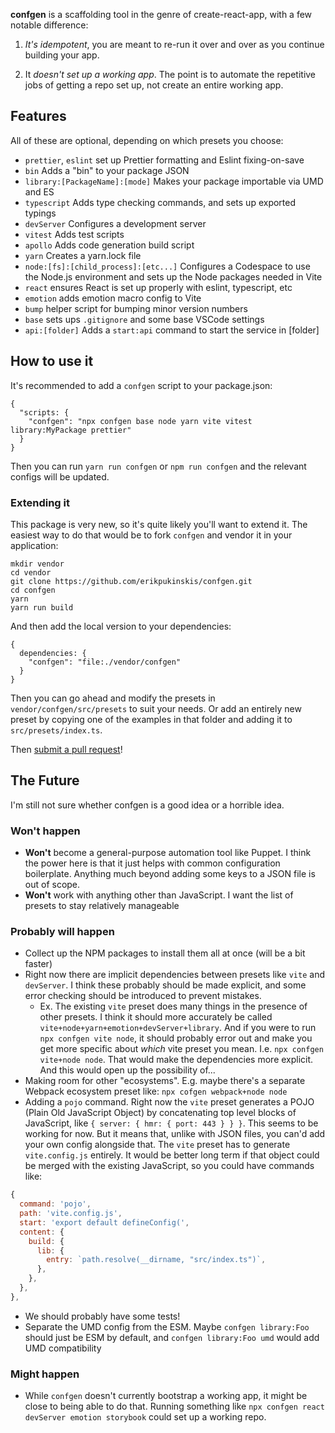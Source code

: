 **confgen** is a scaffolding tool in the genre of create-react-app, with a few notable difference:

1. _It's idempotent_, you are meant to re-run it over and over as you continue building your app.

2. It _doesn't set up a working app_. The point is to automate the repetitive jobs of getting a repo
   set up, not create an entire working app.

## Features
All of these are optional, depending on which presets you choose:

 - `prettier`, `eslint` set up Prettier formatting and Eslint fixing-on-save
 - `bin` Adds a "bin" to your package JSON
 - `library:[PackageName]:[mode]` Makes your package importable via UMD and ES
 - `typescript` Adds type checking commands, and sets up exported typings
 - `devServer` Configures a development server
 - `vitest` Adds test scripts
 - `apollo` Adds code generation build script
 - `yarn` Creates a yarn.lock file
 - `node:[fs]:[child_process]:[etc...]` Configures a Codespace to use the Node.js environment and sets up the Node packages needed in Vite
 - `react` ensures React is set up properly with eslint, typescript, etc
 - `emotion` adds emotion macro config to Vite
 - `bump` helper script for bumping minor version numbers
 - `base` sets ups `.gitignore` and some base VSCode settings
 - `api:[folder]` Adds a `start:api` command to start the service in [folder]

## How to use it

It's recommended to add a `confgen` script to your package.json:

```
{
  "scripts: {
    "confgen": "npx confgen base node yarn vite vitest library:MyPackage prettier"
  }
}
```

Then you can run `yarn run confgen` or `npm run confgen` and the relevant configs will be updated.

### Extending it

This package is very new, so it's quite likely you'll want to extend it. The easiest way to do that
would be to fork `confgen` and vendor it in your application:

```
mkdir vendor
cd vendor
git clone https://github.com/erikpukinskis/confgen.git
cd confgen
yarn
yarn run build
```

And then add the local version to your dependencies:

```
{
  dependencies: {
    "confgen": "file:./vendor/confgen"
  }
}
```
Then you can go ahead and modify the presets in `vendor/confgen/src/presets` to suit your needs. Or
add an entirely new preset by copying one of the examples in that folder and adding it to
`src/presets/index.ts`.

Then [submit a pull request](https://github.com/erikpukinskis/confgen/pulls)!

## The Future

I'm still not sure whether confgen is a good idea or a horrible idea.

### Won't happen
* **Won't** become a general-purpose automation tool like Puppet. I think the power here is that it just
  helps with common configuration boilerplate. Anything much beyond adding some keys to a JSON file
  is out of scope.
* **Won't** work with anything other than JavaScript. I want the list of presets to stay relatively
  manageable

### Probably will happen
* Collect up the NPM packages to install them all at once (will be a bit faster)
* Right now there are implicit dependencies between presets like `vite` and `devServer`. I think
  these probably should be made explicit, and some error checking should be introduced to prevent
  mistakes.
  * Ex. The existing `vite` preset does many things in the presence of other presets. I think it
    should more accurately be called `vite+node+yarn+emotion+devServer+library`. And if you were
    to run `npx confgen vite node`, it should probably error out and make you get more specific
    about _which_ vite preset you mean. I.e. `npx confgen vite+node node`. That would make the
    dependencies more explicit. And this would open up the possibility of...
* Making room for other "ecosystems". E.g. maybe there's a separate Webpack ecosystem preset like:
  `npx cofgen webpack+node node`
* Adding a `pojo` command. Right now the `vite` preset generates a POJO (Plain Old JavaScript Object)
  by concatenating top level blocks of JavaScript, like `{ server: { hmr: { port: 443 } } }`. This
  seems to be working for now. But it means that, unlike with JSON files, you can'd add your own
  config alongside that. The `vite` preset has to generate `vite.config.js` entirely. It would be
  better long term if that object could be merged with the existing JavaScript, so you could have
  commands like:
```js
{
  command: 'pojo',
  path: 'vite.config.js',
  start: 'export default defineConfig(',
  content: {
    build: {
      lib: {
        entry: `path.resolve(__dirname, "src/index.ts")`,
      },
    },
  },
},
```
* We should probably have some tests!
* Separate the UMD config from the ESM. Maybe `confgen library:Foo` should just be ESM by default,
  and `confgen library:Foo umd` would add UMD compatibility

### Might happen
* While `confgen` doesn't currently bootstrap a working app, it might be close to being able to do
  that. Running something like `npx confgen react devServer emotion storybook` could set up a working
  repo.
